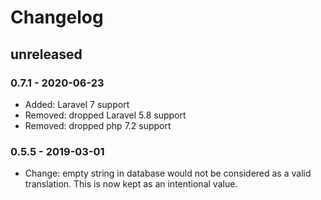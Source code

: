# Changelog

## unreleased

### 0.7.1 - 2020-06-23
- Added: Laravel 7 support 
- Removed: dropped Laravel 5.8 support
- Removed: dropped php 7.2 support

### 0.5.5 - 2019-03-01
- Change: empty string in database would not be considered as a valid translation. This is now kept as an intentional value.
